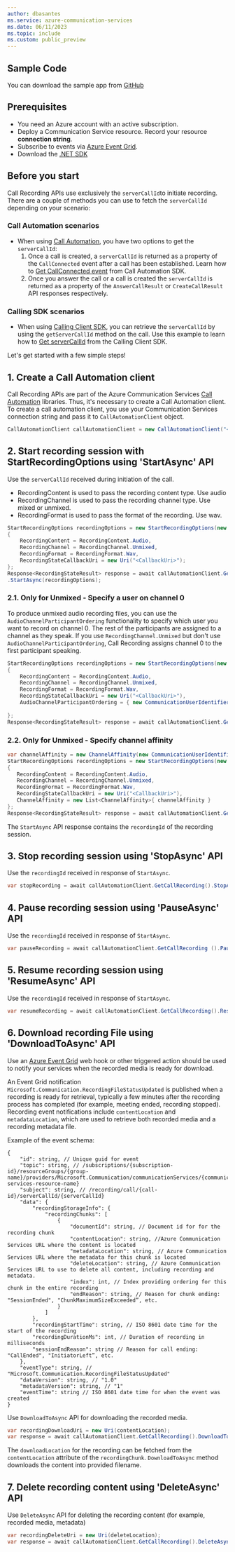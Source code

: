 ```yaml
---
author: dbasantes
ms.service: azure-communication-services
ms.date: 06/11/2023
ms.topic: include
ms.custom: public_preview
---
```

## Sample Code

You can download the sample app from [GitHub](https://github.com/Azure-Samples/communication-services-dotnet-quickstarts/tree/main/CallRecording)

## Prerequisites

- You need an Azure account with an active subscription.
- Deploy a Communication Service resource. Record your resource **connection string**.
- Subscribe to events via [Azure Event Grid](../../../../../event-grid/event-schema-communication-services.md).
- Download the [.NET SDK](https://dotnet.microsoft.com/en-us/download/dotnet)

## Before you start

Call Recording APIs use exclusively the `serverCallId`to initiate recording. There are a couple of methods you can use to fetch the `serverCallId` depending on your scenario:

### Call Automation scenarios
- When using [Call Automation](../../../call-automation/callflows-for-customer-interactions.md), you have two options to get the `serverCallId`:
    1) Once a call is created, a `serverCallId` is returned as a property of the `CallConnected` event after a call has been established. Learn how to [Get CallConnected event](../../../call-automation/callflows-for-customer-interactions.md?pivots=programming-language-csharp#update-programcs) from Call Automation SDK.
    2) Once you answer the call or a call is created the `serverCallId` is returned as a property of the `AnswerCallResult` or `CreateCallResult` API responses respectively.

### Calling SDK scenarios
- When using [Calling Client SDK](../../get-started-with-video-calling.md), you can retrieve the `serverCallId` by using the `getServerCallId` method on the call. 
Use this example to learn how to [Get serverCallId](../../get-server-call-id.md) from the Calling Client SDK. 



Let's get started with a few simple steps!



## 1. Create a Call Automation client

Call Recording APIs are part of the Azure Communication Services [Call Automation](../../../../concepts/call-automation/call-automation.md) libraries. Thus, it's necessary to create a Call Automation client. 
To create a call automation client, you use your Communication Services connection string and pass it to `CallAutomationClient` object.

```csharp
CallAutomationClient callAutomationClient = new CallAutomationClient("<ACSConnectionString>");
```

## 2. Start recording session with StartRecordingOptions using 'StartAsync' API

Use the `serverCallId` received during initiation of the call.
- RecordingContent is used to pass the recording content type. Use audio
- RecordingChannel is used to pass the recording channel type. Use mixed or unmixed.
- RecordingFormat is used to pass the format of the recording. Use wav.

```csharp
StartRecordingOptions recordingOptions = new StartRecordingOptions(new ServerCallLocator("<ServerCallId>")) 
{
    RecordingContent = RecordingContent.Audio,
    RecordingChannel = RecordingChannel.Unmixed,
    RecordingFormat = RecordingFormat.Wav,
    RecordingStateCallbackUri = new Uri("<CallbackUri>");
};
Response<RecordingStateResult> response = await callAutomationClient.GetCallRecording()
.StartAsync(recordingOptions);
```

### 2.1. Only for Unmixed - Specify a user on channel 0
To produce unmixed audio recording files, you can use the `AudioChannelParticipantOrdering` functionality to specify which user you want to record on channel 0. The rest of the participants are assigned to a channel as they speak. If you use `RecordingChannel.Unmixed` but don't use `AudioChannelParticipantOrdering`, Call Recording assigns channel 0 to the first participant speaking. 

```csharp
StartRecordingOptions recordingOptions = new StartRecordingOptions(new ServerCallLocator("<ServerCallId>")) 
{
    RecordingContent = RecordingContent.Audio,
    RecordingChannel = RecordingChannel.Unmixed,
    RecordingFormat = RecordingFormat.Wav,
    RecordingStateCallbackUri = new Uri("<CallbackUri>"),
    AudioChannelParticipantOrdering = { new CommunicationUserIdentifier("<ACS_USER_MRI>") }
    
};
Response<RecordingStateResult> response = await callAutomationClient.GetCallRecording().StartAsync(recordingOptions);
```

### 2.2. Only for Unmixed - Specify channel affinity

```csharp
var channelAffinity = new ChannelAffinity(new CommunicationUserIdentifier("<ACS_USER_MRI>")) { Channel = 0};
StartRecordingOptions recordingOptions = new StartRecordingOptions(new ServerCallLocator("<ServerCallId>"))
{
   RecordingContent = RecordingContent.Audio,
   RecordingChannel = RecordingChannel.Unmixed,
   RecordingFormat = RecordingFormat.Wav,
   RecordingStateCallbackUri = new Uri("<CallbackUri>"),
   ChannelAffinity = new List<ChannelAffinity>{ channelAffinity }
};
Response<RecordingStateResult> response = await callAutomationClient.GetCallRecording().StartAsync(recordingOptions);
```
The `StartAsync` API response contains the `recordingId` of the recording session.

## 3.	Stop recording session using 'StopAsync' API

Use the `recordingId` received in response of `StartAsync`.

```csharp
var stopRecording = await callAutomationClient.GetCallRecording().StopAsync(recordingId);
```

## 4.	Pause recording session using 'PauseAsync' API

Use the `recordingId` received in response of `StartAsync`.

```csharp
var pauseRecording = await callAutomationClient.GetCallRecording ().PauseAsync(recordingId);
```

## 5.	Resume recording session using 'ResumeAsync' API

Use the `recordingId` received in response of `StartAsync`.

```csharp
var resumeRecording = await callAutomationClient.GetCallRecording().ResumeAsync(recordingId);
```

## 6.	Download recording File using 'DownloadToAsync' API

Use an [Azure Event Grid](../../../../../event-grid/event-schema-communication-services.md) web hook or other triggered action should be used to notify your services when the recorded media is ready for download.

An Event Grid notification `Microsoft.Communication.RecordingFileStatusUpdated` is published when a recording is ready for retrieval, typically a few minutes after the recording process has completed (for example, meeting ended, recording stopped). Recording event notifications include `contentLocation` and `metadataLocation`, which are used to retrieve both recorded media and a recording metadata file.

Example of the event schema:

```
{
    "id": string, // Unique guid for event
    "topic": string, // /subscriptions/{subscription-id}/resourceGroups/{group-name}/providers/Microsoft.Communication/communicationServices/{communication-services-resource-name}
    "subject": string, // /recording/call/{call-id}/serverCallId/{serverCallId}
    "data": {
        "recordingStorageInfo": {
            "recordingChunks": [
                {
                    "documentId": string, // Document id for for the recording chunk
                    "contentLocation": string, //Azure Communication Services URL where the content is located
                    "metadataLocation": string, // Azure Communication Services URL where the metadata for this chunk is located
                    "deleteLocation": string, // Azure Communication Services URL to use to delete all content, including recording and metadata.
                    "index": int, // Index providing ordering for this chunk in the entire recording
                    "endReason": string, // Reason for chunk ending: "SessionEnded", "ChunkMaximumSizeExceeded”, etc.
                }
            ]
        },
        "recordingStartTime": string, // ISO 8601 date time for the start of the recording
        "recordingDurationMs": int, // Duration of recording in milliseconds
        "sessionEndReason": string // Reason for call ending: "CallEnded", "InitiatorLeft”, etc.
    },
    "eventType": string, // "Microsoft.Communication.RecordingFileStatusUpdated"
    "dataVersion": string, // "1.0"
    "metadataVersion": string, // "1"
    "eventTime": string // ISO 8601 date time for when the event was created
}
```

Use `DownloadToAsync` API for downloading the recorded media.

```csharp
var recordingDownloadUri = new Uri(contentLocation);
var response = await callAutomationClient.GetCallRecording().DownloadToAsync(recordingDownloadUri, fileName);
```
The `downloadLocation` for the recording can be fetched from the `contentLocation` attribute of the `recordingChunk`. `DownloadToAsync` method downloads the content into provided filename.

## 7. Delete recording content using 'DeleteAsync' API

Use `DeleteAsync` API for deleting the recording content (for example, recorded media, metadata)

```csharp
var recordingDeleteUri = new Uri(deleteLocation);
var response = await callAutomationClient.GetCallRecording().DeleteAsync(recordingDeleteUri);
```
